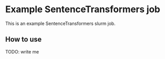 # Example SentenceTransformers job

This is an example SentenceTransformers slurm job.

## How to use

TODO: write me
